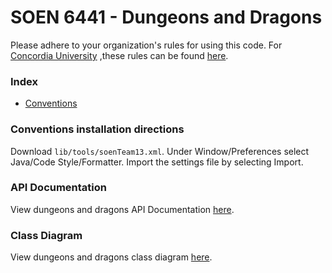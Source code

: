 # SOEN 6441 - Dungeons and Dragons
Please adhere to your organization's rules for using this code. For [Concordia University](http://www.concordia.ca) ,these rules can be found [here](http://www.concordia.ca/students/academic-integrity/offences.html).

### Index
- [Conventions](https://github.com/prasadamsaiteja/DungeonsAndDragons/wiki/Conventions)

### Conventions installation directions
Download `lib/tools/soenTeam13.xml`. Under Window/Preferences select Java/Code Style/Formatter. Import the settings file by selecting Import.

### API Documentation
View dungeons and dragons API Documentation [here](https://dungeons-and-dragons.000webhostapp.com/).

### Class Diagram
View dungeons and dragons class diagram [here](https://github.com/prasadamsaiteja/DungeonsAndDragons/blob/master/img/class%20diagram.png).
